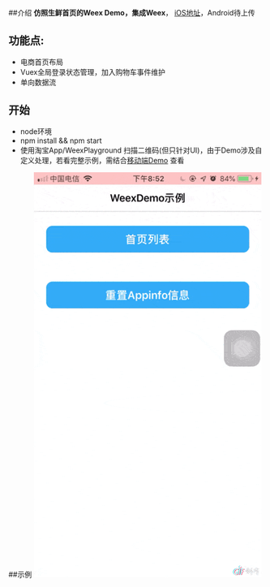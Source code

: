 ##介绍
**仿照生鲜首页的Weex Demo，集成Weex**， [iOS地址](https://github.com/mingabc/weex_home_ios_example)，Android待上传

## 功能点:
* 电商首页布局
* Vuex全局登录状态管理，加入购物车事件维护
* 单向数据流

## 开始
* node环境
* npm install && npm start
* 使用淘宝App/WeexPlayground 扫描二维码(但只针对UI)，由于Demo涉及自定义处理，若看完整示例，需结合[移动端Demo](https://github.com/mingabc/weex_home_ios_example) 查看

##示例
![image](https://github.com/mingabc/weex_home_example/blob/master/62502C3327091D5ACE7949F20ECC06FC.gif) 
